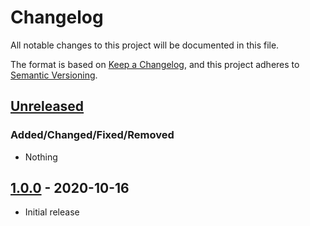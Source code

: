 # Changelog
All notable changes to this project will be documented in this file.

The format is based on [Keep a Changelog](https://keepachangelog.com/en/1.0.0/),
and this project adheres to [Semantic Versioning](https://semver.org/spec/v2.0.0.html).

## [Unreleased]  
### Added/Changed/Fixed/Removed  
- Nothing  

## [1.0.0] - 2020-10-16  
- Initial release  

[Unreleased]: https://github.com/diegozanon/get-github-code/compare/v1.0.0...HEAD  
[1.0.0]: https://github.com/diegozanon/get-github-code/releases/tag/v1.0.0  